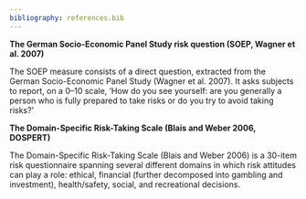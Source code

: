 ```yaml
---
bibliography: references.bib
---
```

**The German Socio-Economic Panel Study risk question (SOEP, Wagner et al. 2007)**

The SOEP measure consists of a direct question, extracted from the German Socio-Economic Panel Study (Wagner et al. 2007). It asks subjects to report, on a 0–10 scale, ‘How do you see yourself: are you generally a person who is fully prepared to take risks or do you try to avoid taking risks?’

**The Domain-Specific Risk-Taking Scale (Blais and Weber 2006, DOSPERT)**

The Domain-Specific Risk-Taking Scale (Blais and Weber 2006) is a 30-item risk questionnaire spanning several different domains in which risk attitudes can play a role: ethical, financial (further decomposed into gambling and investment), health/safety, social, and recreational decisions.